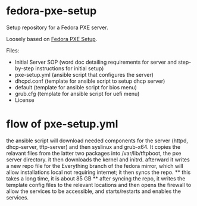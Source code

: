 # fedora-pxe-setup
Setup repository for a Fedora PXE server.

Loosely based on [Fedora PXE Setup](https://docs.fedoraproject.org/en-US/fedora/latest/install-guide/advanced/Network_based_Installations/#pxe-overview).

Files: 
- Initial Server SOP (word doc detailing requirements for server and step-by-step instructions for initial setup)
- pxe-setup.yml (ansible script that configures the server)
- dhcpd.conf (template for ansible script to setup dhcp server)
- default (template for ansible script for bios menu)
- grub.cfg (template for ansible script for uefi menu)
- License

# flow of pxe-setup.yml

the ansible script will download needed components for the server (httpd, dhcp-server, tftp-server) and then syslinux and grub-x64. It copies the relavant files from the latter two packages into /var/lib/tftpboot, the pxe server directory. it then downloads the kernel and initrd. afterward it writes a new repo file for the Everything branch of the fedora mirror, which will allow installations local not requiring internet; it then syncs the repo. ** this takes a long time, it is about 85 GB ** after syncing the repo, it writes the template config files to the relevant locations and then opens the firewall to allow the services to be accessible, and starts/restarts and enables the services.
